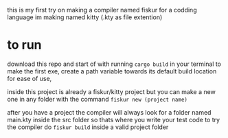 this is my first try on making a compiler named fiskur for a codding language im making named kitty (.kty as file extention)

# to run
download this repo and start of with running 
`cargo build`
in your terminal to make the first exe, create a path variable towards its default build location for ease of use,

inside this project is already a fiskur/kitty project but you can make a new one in any folder with the command
`fiskur new (project name)`

after you have a project the compiler will always look for a folder named main.kty inside the src folder so thats where you write your test code
to try the compiler do 
`fiskur build`
inside a valid project folder
